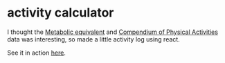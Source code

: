 # activity calculator

I thought the [Metabolic equivalent](https://en.wikipedia.org/wiki/Metabolic_equivalent) and [Compendium of Physical Activities](http://journals.lww.com/acsm-msse/Fulltext/2011/08000/2011_Compendium_of_Physical_Activities__A_Second.25.aspx) data was interesting, so made a little activity log using react.

See it in action [here](http://konsumer.js.org/activity_calculator/).